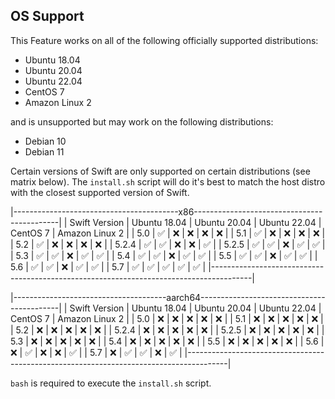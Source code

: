
## OS Support

This Feature works on all of the following officially supported distributions:
- Ubuntu 18.04
- Ubuntu 20.04
- Ubuntu 22.04
- CentOS 7
- Amazon Linux 2

and is unsupported but may work on the following distributions:
- Debian 10
- Debian 11

Certain versions of Swift are only supported on certain distributions (see matrix below). The `install.sh` script will do it's best to match the host distro with the closest supported version of Swift.

|-----------------------------------------x86--------------------------------------------|
| Swift Version | Ubuntu 18.04 | Ubuntu 20.04 | Ubuntu 22.04 | CentOS 7 | Amazon Linux 2 |
| 5.0           | ✅           | ❌           | ❌           | ❌       | ❌             |
| 5.1           | ✅           | ❌           | ❌           | ❌       | ❌             |
| 5.2           | ✅           | ❌           | ❌           | ❌       | ❌             |
| 5.2.4         | ✅           | ✅           | ❌           | ❌       | ✅             |
| 5.2.5         | ✅           | ✅           | ❌           | ✅       | ✅             |
| 5.3           | ✅           | ✅           | ❌           | ✅       | ✅             |
| 5.4           | ✅           | ✅           | ❌           | ✅       | ✅             |
| 5.5           | ✅           | ✅           | ❌           | ✅       | ✅             |
| 5.6           | ✅           | ✅           | ❌           | ✅       | ✅             |
| 5.7           | ✅           | ✅           | ✅           | ✅       | ✅             |
|----------------------------------------------------------------------------------------|

|--------------------------------------aarch64-------------------------------------------|
| Swift Version | Ubuntu 18.04 | Ubuntu 20.04 | Ubuntu 22.04 | CentOS 7 | Amazon Linux 2 |
| 5.0           | ❌           | ❌           | ❌           | ❌       | ❌             |
| 5.1           | ❌           | ❌           | ❌           | ❌       | ❌             |
| 5.2           | ❌           | ❌           | ❌           | ❌       | ❌             |
| 5.2.4         | ❌           | ❌           | ❌           | ❌       | ❌             |
| 5.2.5         | ❌           | ❌           | ❌           | ❌       | ❌             |
| 5.3           | ❌           | ❌           | ❌           | ❌       | ❌             |
| 5.4           | ❌           | ❌           | ❌           | ❌       | ❌             |
| 5.5           | ❌           | ❌           | ❌           | ❌       | ❌             |
| 5.6           | ❌           | ✅           | ❌           | ❌       | ✅             |
| 5.7           | ❌           | ✅           | ✅           | ❌       | ✅             |
|----------------------------------------------------------------------------------------|

`bash` is required to execute the `install.sh` script.
